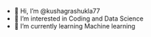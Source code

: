 - 👋 Hi, I’m @kushagrashukla77
- 👀 I’m interested in Coding and Data Science
- 🌱 I’m currently learning Machine learning

<!---
kushagrashukla77/kushagrashukla77 is a ✨ special ✨ repository because its `README.md` (this file) appears on your GitHub profile.
You can click the Preview link to take a look at your changes.
--->
